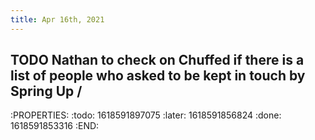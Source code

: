 ```yaml
---
title: Apr 16th, 2021
---
```


## TODO Nathan to check on Chuffed if there is a list of people who asked to be kept in touch by Spring Up /
:PROPERTIES:
:todo: 1618591897075
:later: 1618591856824
:done: 1618591853316
:END:
##
